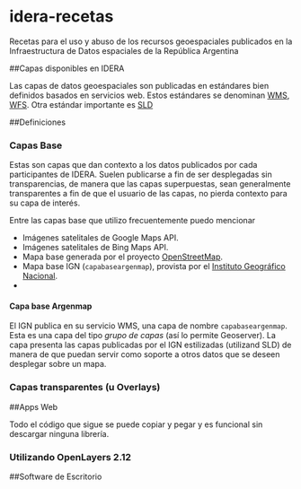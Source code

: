 idera-recetas
=============

Recetas para el uso y abuso de los recursos geoespaciales publicados en la Infraestructura de Datos espaciales de la República Argentina




##Capas disponibles en IDERA

Las capas de datos geoespaciales son publicadas en estándares bien definidos basados en servicios web. Estos estándares se denominan [WMS](https://es.wikipedia.org/wiki/Web_Map_Service), [WFS](https://es.wikipedia.org/wiki/Web_Feature_Service). Otra estándar importante es [SLD]()


##Definiciones

### Capas Base

Estas son capas que dan contexto a los datos publicados por cada participantes de IDERA. Suelen publicarse a fin de ser desplegadas sin transparencias, de manera que las capas superpuestas, sean generalmente transparentes a fin de que el usuario de las capas, no pierda contexto para su capa de interés.

Entre las capas base que utilizo frecuentemente puedo mencionar

* Imágenes satelitales de Google Maps API.
* Imágenes satelitales de Bing Maps API.
* Mapa base generada por el proyecto [OpenStreetMap](http://openstreetmap.org).
* Mapa base IGN (`capabaseargenmap`), provista por el [Instituto Geográfico Nacional](http://ign.gob.ar).
* 

#### Capa base Argenmap

El IGN publica en su servicio WMS, una capa de nombre `capabaseargenmap`. Esta es una capa del tipo *grupo de capas* (así lo permite Geoserver). La capa presenta las capas publicadas por el IGN estilizadas (utilizand SLD) de manera de que puedan servir como soporte a otros datos que se deseen desplegar sobre un mapa.


### Capas transparentes (u Overlays)


##Apps Web

Todo el código que sigue se puede copiar y pegar y es funcional sin descargar ninguna librería.

### Utilizando OpenLayers 2.12




##Software de Escritorio
